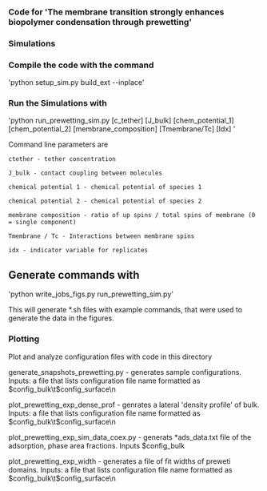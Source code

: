 ### Code for 'The membrane transition strongly enhances biopolymer condensation through prewetting' ###

### Simulations ###

### Compile the code with the command 
  'python setup_sim.py build_ext --inplace' 
### Run the Simulations with
  'python run_prewetting_sim.py [c_tether] [J_bulk] [chem_potential_1] [chem_potential_2] [membrane_composition] [Tmembrane/Tc] [Idx] ' 
  
  Command line parameters are
  
    ctether - tether concentration
    
    J_bulk - contact coupling between molecules
    
    chemical potential 1 - chemical potential of species 1
    
    chemical potential 2 - chemical potential of species 2
    
    membrane composition - ratio of up spins / total spins of membrane (0 = single component)
    
    Tmembrane / Tc - Interactions between membrane spins
    
    idx - indicator variable for replicates

## Generate commands with
'python write_jobs_figs.py run_prewetting_sim.py' 

This will generate *.sh files with example commands, that were used to generate the data in the figures. 


### Plotting
Plot and analyze configuration files with code in this directory


  generate_snapshots_prewetting.py - generates sample configurations. Inputs:  a file that lists configuration file name formatted as $config_bulk\t$config_surface\n
  
  plot_prewetting_exp_dense_prof - genrates a lateral 'density profile' of bulk. Inputs: a file that lists configuration file name formatted as $config_bulk\t$config_surface\n
  
  plot_prewetting_exp_sim_data_coex.py - generats *ads_data.txt file of the adsorption, phase area fractions. Inputs $config_bulk 
  
  plot_prewetting_exp_width - generates a file of fit widths of preweti domains. Inputs: a file that lists configuration file name formatted as $config_bulk\t$config_surface\n


